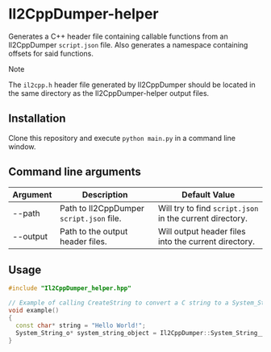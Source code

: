 # Il2CppDumper-helper
Generates a C++ header file containing callable functions from an Il2CppDumper `script.json` file. Also generates a namespace containing offsets for said functions.

> [!NOTE]  
> The `il2cpp.h` header file generated by Il2CppDumper should be located in the same directory as the  Il2CppDumper-helper output files.

## Installation

Clone this repository and execute `python main.py` in a command line window.

## Command line arguments
| Argument     | Description                                      | Default Value              |
|--------------|--------------------------------------------------|----------------------------|
| --path       | Path to Il2CppDumper `script.json` file.        |Will try to find `script.json` in the current directory. |
| --output     | Path to the output header files.                | Will output header files into the current directory.   |

## Usage

```C++
#include "Il2CppDumper_helper.hpp"

// Example of calling CreateString to convert a C string to a System_String_o object.
void example()
{
  const char* string = "Hello World!";
  System_String_o* system_string_object = Il2CppDumper::System_String__CreateString(NULL, (int8_t*)string, 0, strlen(str), NULL);
}

```
